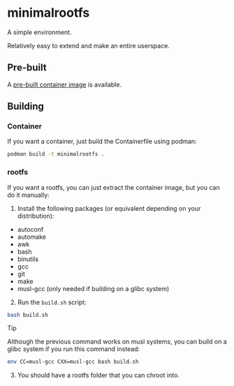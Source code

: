 # minimalrootfs

A simple environment.

Relatively easy to extend and make an entire userspace.

## Pre-built

A [pre-built container image](https://github.com/charles25565/minimalrootfs/pkgs/container/minimalrootfs) is available.

## Building

### Container

If you want a container, just build the Containerfile using podman:

```sh
podman build -t minimalrootfs .
```

### rootfs

If you want a rootfs, you can just extract the container image, but you can do it manually:

1. Install the following packages (or equivalent depending on your distribution):

- autoconf
- automake
- awk
- bash
- binutils
- gcc
- git
- make
- musl-gcc (only needed if building on a glibc system)

2. Run the `build.sh` script:

```sh
bash build.sh
```

> [!TIP]
> Although the previous command works on musl systems, you can build on a glibc system if you run this command instead:
> ```sh
> env CC=musl-gcc CXX=musl-gcc bash build.sh
> ```

3. You should have a rootfs folder that you can chroot into.
